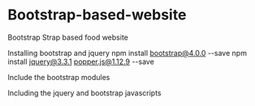 # Bootstrap-based-website
Bootstrap Strap based food website

Installing bootstrap and jquery
npm install bootstrap@4.0.0 --save
npm install jquery@3.3.1 popper.js@1.12.9 --save

Include the bootstrap modules
<link rel="stylesheet" href="node_modules/bootstrap/dist/css/bootstrap.min.css">

Including the jquery and bootstrap javascripts
<script src="node_modules/jquery/dist/jquery.slim.min.js"></script>
<script src="node_modules/popper.js/dist/umd/popper.min.js"></script>
 <script src="node_modules/bootstrap/dist/js/bootstrap.min.js"></script>
